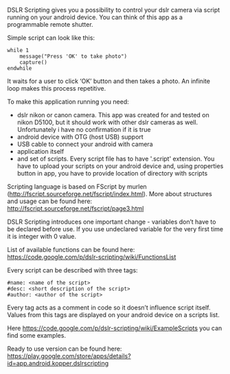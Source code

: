 DSLR Scripting gives you a possibility to control your dslr camera via script running on your android device. You can think of this app as a programmable remote shutter.

Simple script can look like this:

    while 1
        message("Press 'OK' to take photo")
        capture()
    endwhile


It waits for a user to click ‘OK’ button and then takes a photo. An infinite loop makes this process repetitive.

To make this application running you need:
 * dslr nikon or canon camera. This app was created for and tested on nikon D5100, but it should work with other dslr cameras as well. Unfortunately i have no confirmation if it is true
 * android device with OTG (host USB) support
 * USB cable to connect your android with camera
 * application itself
 * and set of scripts. Every script file has to have '.script' extension. You have to upload your scripts on your android device and, using properties button in app, you have to provide location of directory with scripts

Scripting language is based on FScript by murlen (http://fscript.sourceforge.net/fscript/index.html). More about structures and usage can be found here: http://fscript.sourceforge.net/fscript/page3.html 

DSLR Scripting introduces one important change - variables don’t have to be declared before use. If you use undeclared variable for the very first time it is integer with 0 value.

List of available functions can be found here: https://code.google.com/p/dslr-scripting/wiki/FunctionsList

Every script can be described with three tags:

    #name: <name of the script>
    #desc: <short description of the script>
    #author: <author of the script>

Every tag acts as a comment in code so it doesn’t influence script itself. Values from this tags are displayed on your android device on a scripts list.

Here https://code.google.com/p/dslr-scripting/wiki/ExampleScripts you can find some  examples.

Ready to use version can be found here: https://play.google.com/store/apps/details?id=app.android.kopper.dslrscripting
